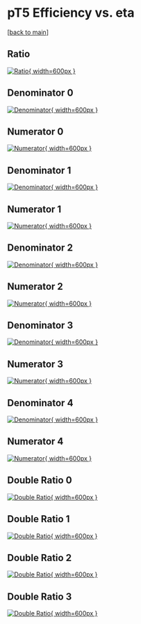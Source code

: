 # pT5 Efficiency vs. eta

[[back to main](./)]



## Ratio

[![Ratio](../mtv/var/pT5_xtr_321_0_eff_eta.png){ width=600px }](../mtv/var/pT5_xtr_321_0_eff_eta.pdf)

## Denominator 0

[![Denominator](../mtv/den/pT5_xtr_321_0_eff_eta_den0.png){ width=600px }](../mtv/den/pT5_xtr_321_0_eff_eta_den0.pdf)

## Numerator 0

[![Numerator](../mtv/num/pT5_xtr_321_0_eff_eta_num0.png){ width=600px }](../mtv/num/pT5_xtr_321_0_eff_eta_num0.pdf)

## Denominator 1

[![Denominator](../mtv/den/pT5_xtr_321_0_eff_eta_den1.png){ width=600px }](../mtv/den/pT5_xtr_321_0_eff_eta_den1.pdf)

## Numerator 1

[![Numerator](../mtv/num/pT5_xtr_321_0_eff_eta_num1.png){ width=600px }](../mtv/num/pT5_xtr_321_0_eff_eta_num1.pdf)

## Denominator 2

[![Denominator](../mtv/den/pT5_xtr_321_0_eff_eta_den2.png){ width=600px }](../mtv/den/pT5_xtr_321_0_eff_eta_den2.pdf)

## Numerator 2

[![Numerator](../mtv/num/pT5_xtr_321_0_eff_eta_num2.png){ width=600px }](../mtv/num/pT5_xtr_321_0_eff_eta_num2.pdf)

## Denominator 3

[![Denominator](../mtv/den/pT5_xtr_321_0_eff_eta_den3.png){ width=600px }](../mtv/den/pT5_xtr_321_0_eff_eta_den3.pdf)

## Numerator 3

[![Numerator](../mtv/num/pT5_xtr_321_0_eff_eta_num3.png){ width=600px }](../mtv/num/pT5_xtr_321_0_eff_eta_num3.pdf)

## Denominator 4

[![Denominator](../mtv/den/pT5_xtr_321_0_eff_eta_den4.png){ width=600px }](../mtv/den/pT5_xtr_321_0_eff_eta_den4.pdf)

## Numerator 4

[![Numerator](../mtv/num/pT5_xtr_321_0_eff_eta_num4.png){ width=600px }](../mtv/num/pT5_xtr_321_0_eff_eta_num4.pdf)

## Double Ratio 0

[![Double Ratio](../mtv/ratio/pT5_xtr_321_0_eff_eta_ratio0.png){ width=600px }](../mtv/ratio/pT5_xtr_321_0_eff_eta_ratio0.pdf)

## Double Ratio 1

[![Double Ratio](../mtv/ratio/pT5_xtr_321_0_eff_eta_ratio1.png){ width=600px }](../mtv/ratio/pT5_xtr_321_0_eff_eta_ratio1.pdf)

## Double Ratio 2

[![Double Ratio](../mtv/ratio/pT5_xtr_321_0_eff_eta_ratio2.png){ width=600px }](../mtv/ratio/pT5_xtr_321_0_eff_eta_ratio2.pdf)

## Double Ratio 3

[![Double Ratio](../mtv/ratio/pT5_xtr_321_0_eff_eta_ratio3.png){ width=600px }](../mtv/ratio/pT5_xtr_321_0_eff_eta_ratio3.pdf)

